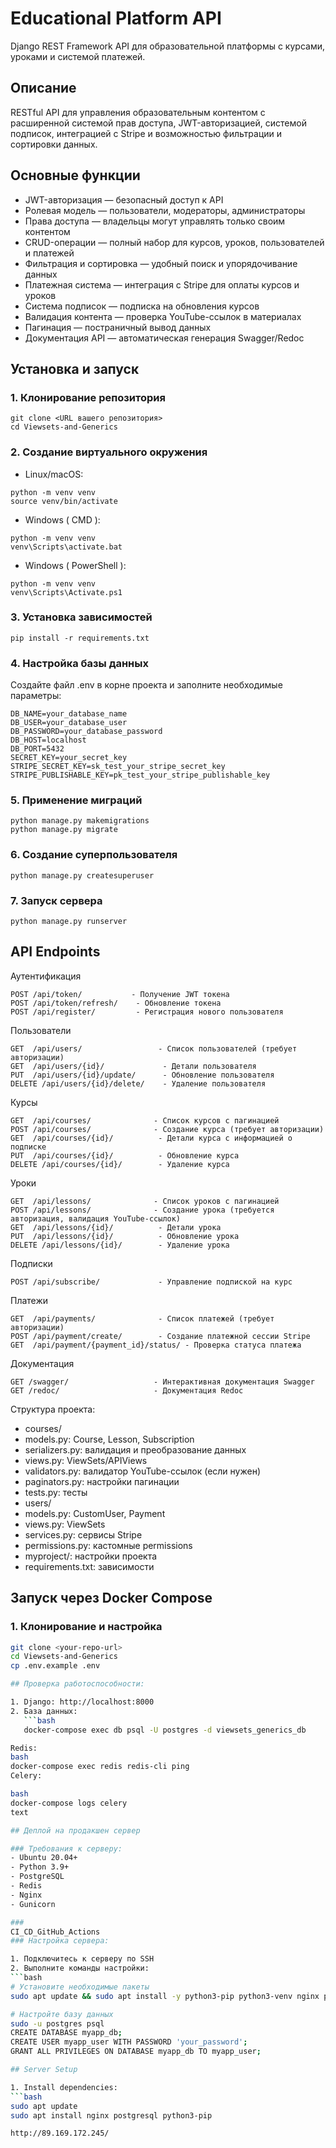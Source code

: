 # Educational Platform API

Django REST Framework API для образовательной платформы с курсами, уроками и системой платежей.

## Описание

RESTful API для управления образовательным контентом с расширенной системой прав доступа, 
JWT-авторизацией, системой подписок, интеграцией с Stripe и возможностью фильтрации и сортировки данных.

## Основные функции

-  JWT-авторизация — безопасный доступ к API
-  Ролевая модель — пользователи, модераторы, администраторы
-  Права доступа — владельцы могут управлять только своим контентом
-  CRUD-операции — полный набор для курсов, уроков, пользователей и платежей
-  Фильтрация и сортировка — удобный поиск и упорядочивание данных
-  Платежная система — интеграция с Stripe для оплаты курсов и уроков
-  Система подписок — подписка на обновления курсов
-  Валидация контента — проверка YouTube-ссылок в материалах
-  Пагинация — постраничный вывод данных
-  Документация API — автоматическая генерация Swagger/Redoc

##  Установка и запуск

### 1. Клонирование репозитория
```
git clone <URL вашего репозитория>
cd Viewsets-and-Generics
```

### 2. Создание виртуального окружения
- Linux/macOS:
```
python -m venv venv
source venv/bin/activate
```
- Windows ( CMD ):
```
python -m venv venv
venv\Scripts\activate.bat
```
- Windows ( PowerShell ):
```
python -m venv venv
venv\Scripts\Activate.ps1
```

### 3. Установка зависимостей
```
pip install -r requirements.txt
```

### 4. Настройка базы данных
Создайте файл .env в корне проекта и заполните необходимые параметры:

```dotenv
DB_NAME=your_database_name
DB_USER=your_database_user
DB_PASSWORD=your_database_password
DB_HOST=localhost
DB_PORT=5432
SECRET_KEY=your_secret_key
STRIPE_SECRET_KEY=sk_test_your_stripe_secret_key
STRIPE_PUBLISHABLE_KEY=pk_test_your_stripe_publishable_key
```

### 5. Применение миграций
```
python manage.py makemigrations
python manage.py migrate
```

### 6. Создание суперпользователя
```
python manage.py createsuperuser
```

### 7. Запуск сервера
```
python manage.py runserver
```

## API Endpoints

Аутентификация
```
POST /api/token/           - Получение JWT токена
POST /api/token/refresh/    - Обновление токена
POST /api/register/         - Регистрация нового пользователя
```

Пользователи
```
GET  /api/users/                 - Список пользователей (требует авторизации)
GET  /api/users/{id}/             - Детали пользователя
PUT  /api/users/{id}/update/      - Обновление пользователя
DELETE /api/users/{id}/delete/    - Удаление пользователя
```

Курсы
```
GET  /api/courses/              - Список курсов с пагинацией
POST /api/courses/              - Создание курса (требует авторизации)
GET  /api/courses/{id}/          - Детали курса с информацией о подписке
PUT  /api/courses/{id}/          - Обновление курса
DELETE /api/courses/{id}/        - Удаление курса
```

Уроки
```
GET  /api/lessons/              - Список уроков с пагинацией
POST /api/lessons/              - Создание урока (требуется авторизация, валидация YouTube-ссылок)
GET  /api/lessons/{id}/          - Детали урока
PUT  /api/lessons/{id}/          - Обновление урока
DELETE /api/lessons/{id}/        - Удаление урока
```

Подписки
```
POST /api/subscribe/             - Управление подпиской на курс
```

Платежи
```
GET  /api/payments/              - Список платежей (требует авторизации)
POST /api/payment/create/        - Создание платежной сессии Stripe
GET  /api/payment/{payment_id}/status/ - Проверка статуса платежа
```

Документация
```
GET /swagger/                   - Интерактивная документация Swagger
GET /redoc/                     - Документация Redoc
```
Структура проекта:
- courses/
- models.py: Course, Lesson, Subscription
- serializers.py: валидация и преобразование данных
- views.py: ViewSets/APIViews
- validators.py: валидатор YouTube-ссылок (если нужен)
- paginators.py: настройки пагинации
- tests.py: тесты
- users/
- models.py: CustomUser, Payment
- views.py: ViewSets
- services.py: сервисы Stripe
- permissions.py: кастомные permissions
- myproject/: настройки проекта
- requirements.txt: зависимости

## Запуск через Docker Compose

### 1. Клонирование и настройка
```bash
git clone <your-repo-url>
cd Viewsets-and-Generics
cp .env.example .env

## Проверка работоспособности:

1. Django: http://localhost:8000
2. База данных: 
   ```bash
   docker-compose exec db psql -U postgres -d viewsets_generics_db

Redis:
bash
docker-compose exec redis redis-cli ping
Celery:

bash
docker-compose logs celery
text

## Деплой на продакшен сервер

### Требования к серверу:
- Ubuntu 20.04+
- Python 3.9+
- PostgreSQL
- Redis
- Nginx
- Gunicorn

### 
CI_CD_GitHub_Actions
### Настройка сервера:

1. Подключитесь к серверу по SSH
2. Выполните команды настройки:
```bash
# Установите необходимые пакеты
sudo apt update && sudo apt install -y python3-pip python3-venv nginx postgresql redis-server

# Настройте базу данных
sudo -u postgres psql
CREATE DATABASE myapp_db;
CREATE USER myapp_user WITH PASSWORD 'your_password';
GRANT ALL PRIVILEGES ON DATABASE myapp_db TO myapp_user;

## Server Setup

1. Install dependencies:
```bash
sudo apt update
sudo apt install nginx postgresql python3-pip

http://89.169.172.245/ 